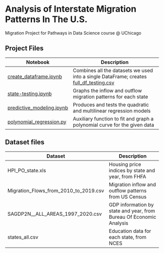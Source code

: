 # Analysis of Interstate Migration Patterns In The U.S.
Migration Project for Pathways in Data Science course @ UChicago

## Project Files

| **Notebook**              | **Description**                                                                     |
|---------------------------|-------------------------------------------------------------------------------------|
| [create_dataframe.ipynb](create_dataframe.ipynb)    | Combines all the datasets we used into a single DataFrame; creates [full_df_testing.csv](full_df_testing.csv) |
| [state-testing.ipynb](state-testing.ipynb)       | Graphs the inflow and outflow migration patterns for each state                     |
| [predictive_modeling.ipynb](predictive_modeling.ipynb) | Produces and tests the quadratic and multilinear regression models                  |
| [polynomial_regression.py](polynomial_regression.py)  | Auxiliary function to fit and graph a polynomial curve for the given data                               |



## Dataset files
| **Dataset**                           | **Description**                                                     |
|---------------------------------------|---------------------------------------------------------------------|
| HPI_PO_state.xls                      | Housing price indices by state and year, from FHFA                  |
| Migration_Flows_from_2010_to_2019.csv | Migration inflow and outflow patterns from US Census                |
| SAGDP2N__ALL_AREAS_1997_2020.csv      | GDP information by state and year, from Bureau Of Economic Analysis |
| states_all.csv                        | Education data for each state, from NCES                            |

